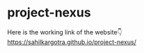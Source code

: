 # project-nexus
Here is the working link of  the  website👇
https://sahilkargotra.github.io/project-nexus/
